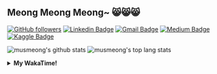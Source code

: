 ## Meong Meong Meong~ 😸😸😸

[![GitHub followers](https://img.shields.io/github/followers/musmeong?label=Follow&style=social)](https://github.com/musmeong/?tab=follow) [![Linkedin Badge](https://img.shields.io/badge/-Muhamad%20Mustain-blue?style=flat-square&logo=Linkedin&logoColor=white&link=https://www.linkedin.com/in/muhamad-mustain/)](https://www.linkedin.com/in/muhamad-mustain/) [![Gmail Badge](https://img.shields.io/badge/-muhmd.mustain@gmail.com-c14438?style=flat-square&logo=Gmail&logoColor=white&link=mailto:muhmd.mustain@gmail.com)](mailto:muhmd.mustain@gmail.com) [![Medium Badge](https://img.shields.io/badge/musmeong-12100E?style=flat-square&logo=medium&logoColor=white&link=https://www.medium.com/musmeong)](https://www.medium.com/musmeong) [![Kaggle Badge](https://img.shields.io/badge/-musmeong-20BEFF?style=flat-square&logo=Kaggle&logoColor=white&link=https://www.kaggle.com/musmeong)](https://www.kaggle.com/musmeong)

![musmeong's github stats](https://github-readme-stats.vercel.app/api?username=musmeong&show_icons=true&theme=tokyonight) 
![musmeong's top lang stats](https://github-readme-stats.vercel.app/api/top-langs/?username=musmeong&show_icons=true&theme=tokyonight&layout=compact&langs_count=10)

<details>
  <summary><b>My WakaTime!</b></summary>
  <br>
  
  <!--START_SECTION:waka-->
![Lines of code](https://img.shields.io/badge/From%20Hello%20World%20I%27ve%20Written-53%20Thousand%20lines%20of%20code-blue)

**I'm an Early 🐤** 

```text
🌞 Morning    0 commits      ░░░░░░░░░░░░░░░░░░░░░░░░░   0.0% 
🌆 Daytime    101 commits    ███████████████████████░░   93.52% 
🌃 Evening    3 commits      ░░░░░░░░░░░░░░░░░░░░░░░░░   2.78% 
🌙 Night      4 commits      █░░░░░░░░░░░░░░░░░░░░░░░░   3.7%

```
📅 **I'm Most Productive on Friday** 

```text
Monday       13 commits     ███░░░░░░░░░░░░░░░░░░░░░░   12.04% 
Tuesday      15 commits     ███░░░░░░░░░░░░░░░░░░░░░░   13.89% 
Wednesday    16 commits     ███░░░░░░░░░░░░░░░░░░░░░░   14.81% 
Thursday     15 commits     ███░░░░░░░░░░░░░░░░░░░░░░   13.89% 
Friday       18 commits     ████░░░░░░░░░░░░░░░░░░░░░   16.67% 
Saturday     15 commits     ███░░░░░░░░░░░░░░░░░░░░░░   13.89% 
Sunday       16 commits     ███░░░░░░░░░░░░░░░░░░░░░░   14.81%

```


📊 **This Week I Spent My Time On** 

```text
⌚︎ Time Zone: Asia/Jakarta

💬 Programming Languages: 
No Activity Tracked This Week

🔥 Editors: 
No Activity Tracked This Week

💻 Operating System: 
No Activity Tracked This Week

```

**I Mostly Code in Jupyter Notebook** 

```text
Jupyter Notebook         8 repos             ████████████████░░░░░░░░░   66.67% 
Python                   2 repos             ████░░░░░░░░░░░░░░░░░░░░░   16.67% 
JavaScript               1 repo              ██░░░░░░░░░░░░░░░░░░░░░░░   8.33% 
Kotlin                   1 repo              ██░░░░░░░░░░░░░░░░░░░░░░░   8.33%

```



 Last Updated on 02/04/2022 05:12:14 UTC
<!--END_SECTION:waka-->
</details>
